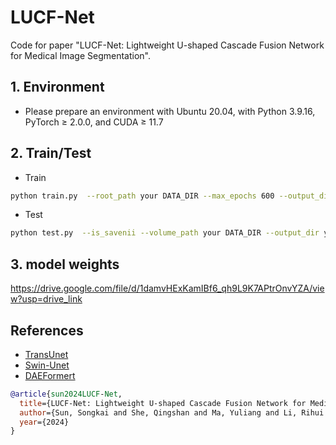 # LUCF-Net
Code for paper "LUCF-Net: Lightweight U-shaped Cascade Fusion Network for Medical Image Segmentation". 

## 1. Environment

- Please prepare an environment with Ubuntu 20.04, with Python 3.9.16, PyTorch ≥ 2.0.0, and CUDA ≥ 11.7

## 2. Train/Test

- Train

```bash
python train.py  --root_path your DATA_DIR --max_epochs 600 --output_dir your OUT_DIR   --base_lr 0.05 --batch_size 16
```

- Test 

```bash
python test.py  --is_savenii --volume_path your DATA_DIR --output_dir your OUT_DIR --pretrained_pth model weights
```
## 3. model weights
https://drive.google.com/file/d/1damvHExKamIBf6_qh9L9K7APtrOnvYZA/view?usp=drive_link
## References
* [TransUnet](https://github.com/Beckschen/TransUNet)
* [Swin-Unet](https://github.com/HuCaoFighting/Swin-Unet)
* [DAEFormert](https://github.com/xmindflow/DAEFormer)
```bibtex
@article{sun2024LUCF-Net,
  title={LUCF-Net: Lightweight U-shaped Cascade Fusion Network for Medical Image Segmentation},
  author={Sun, Songkai and She, Qingshan and Ma, Yuliang and Li, Rihui and Zhang， Yingchun},
  year={2024}
}
```